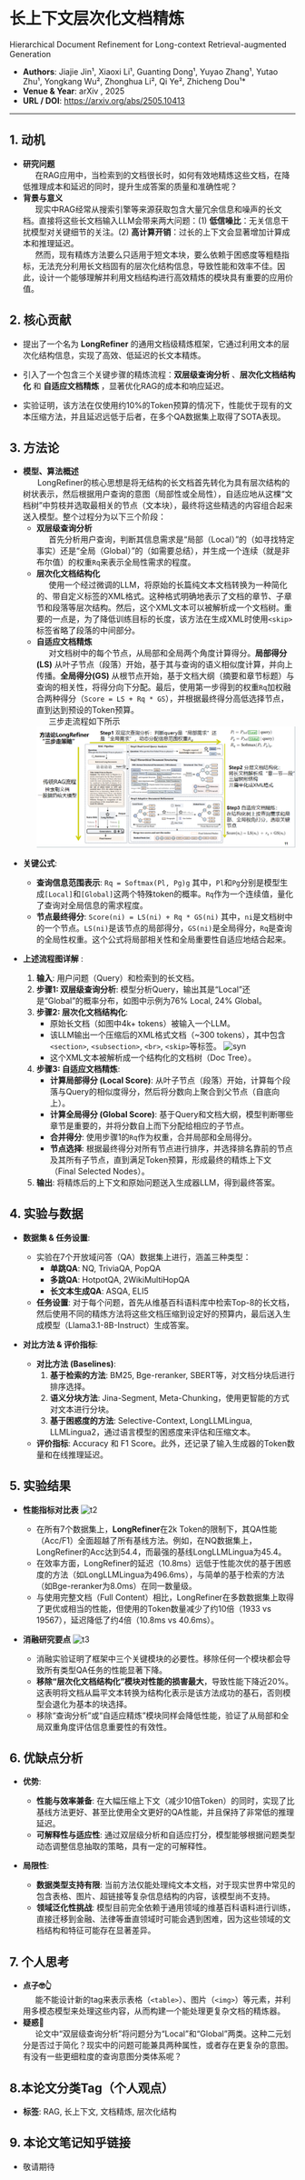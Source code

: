 # 长上下文层次化文档精炼
Hierarchical Document Refinement for Long-context Retrieval-augmented Generation 

- **Authors**: Jiajie Jin¹, Xiaoxi Li¹, Guanting Dong¹, Yuyao Zhang¹, Yutao Zhu¹, Yongkang Wu², Zhonghua Li², Qi Ye², Zhicheng Dou¹*
- **Venue & Year**: arXiv , 2025
- **URL / DOI**: https://arxiv.org/abs/2505.10413

---

## 1. 动机

* **研究问题**<br> `   `在RAG应用中，当检索到的文档很长时，如何有效地精炼这些文档，在降低推理成本和延迟的同时，提升生成答案的质量和准确性呢？
* **背景与意义** <br>`   `现实中RAG经常从搜索引擎等来源获取包含大量冗余信息和噪声的长文档。直接将这些长文档输入LLM会带来两大问题：(1) **低信噪比**：无关信息干扰模型对关键细节的关注。(2) **高计算开销**：过长的上下文会显著增加计算成本和推理延迟。<br>`   `然而，现有精炼方法要么只适用于短文本块，要么依赖于困惑度等粗糙指标，无法充分利用长文档固有的层次化结构信息，导致性能和效率不佳。因此，设计一个能够理解并利用文档结构进行高效精炼的模块具有重要的应用价值。

## 2. 核心贡献

- 提出了一个名为 **LongRefiner** 的通用文档级精炼框架，它通过利用文本的层次化结构信息，实现了高效、低延迟的长文本精炼。
- 引入了一个包含三个关键步骤的精炼流程：**双层级查询分析** 、**层次化文档结构化**  和 **自适应文档精炼** ，显著优化RAG的成本和响应延迟。

- 实验证明，该方法在仅使用约10%的Token预算的情况下，性能优于现有的文本压缩方法，并且延迟远低于后者，在多个QA数据集上取得了SOTA表现。

## 3. 方法论

* **模型、算法概述**
 <br>`   ` LongRefiner的核心思想是将无结构的长文档首先转化为具有层次结构的树状表示，然后根据用户查询的意图（局部性或全局性），自适应地从这棵“文档树”中剪枝并选取最相关的节点（文本块），最终将这些精选的内容组合起来送入模型。整个过程分为以下三个阶段：
    * **双层级查询分析**<br>`   `首先分析用户查询，判断其信息需求是“局部（Local）”的（如寻找特定事实）还是“全局（Global）”的（如需要总结），并生成一个连续（就是非布尔值）的权重`Rq`来表示全局性需求的程度。
    * **层次化文档结构化**<br>`   `使用一个经过微调的LLM，将原始的长篇纯文本文档转换为一种简化的、带自定义标签的XML格式。这种格式明确地表示了文档的章节、子章节和段落等层次结构。然后，这个XML文本可以被解析成一个文档树。重要的一点是，为了降低训练目标的长度，该方法在生成XML时使用`<skip>`标签省略了段落的中间部分。
    * **自适应文档精炼**<br>`   `对文档树中的每个节点，从局部和全局两个角度计算得分。**局部得分(LS)** 从叶子节点（段落）开始，基于其与查询的语义相似度计算，并向上传播。**全局得分(GS)** 从根节点开始，基于文档大纲（摘要和章节标题）与查询的相关性，将得分向下分配。最后，使用第一步得到的权重`Rq`加权融合两种得分（`Score = LS + Rq * GS`），并根据最终得分高低选择节点，直到达到预设的Token预算。
    <br>`   `三步走流程如下所示
    ![table](image/f1.png)

- **关键公式**:
    - **查询信息范围表示**:
      `Rq = Softmax(Pl, Pg)g`
      其中，`Pl`和`Pg`分别是模型生成`[Local]`和`[Global]`这两个特殊token的概率。`Rq`作为一个连续值，量化了查询对全局信息的需求程度。
    - **节点最终得分**:
      `Score(ni) = LS(ni) + Rq * GS(ni)`
      其中，`ni`是文档树中的一个节点。`LS(ni)`是该节点的局部得分，`GS(ni)`是全局得分，`Rq`是查询的全局性权重。这个公式将局部相关性和全局重要性自适应地结合起来。

- **上述流程图详解** :
    1.  **输入**: 用户问题（Query）和检索到的长文档。
    2.  **步骤1: 双层级查询分析**: 模型分析Query，输出其是“Local”还是“Global”的概率分布，如图中示例为76% Local, 24% Global。
    3.  **步骤2: 层次化文档结构化**:
        -   原始长文档（如图中4k+ tokens）被输入一个LLM。
        -   该LLM输出一个压缩后的XML格式文档（~300 tokens），其中包含`<section>`, `<subsection>`, `<br>`, `<skip>`等标签。
  ![syn](/image/syn.png)
        -   这个XML文本被解析成一个结构化的文档树（Doc Tree）。
    4.  **步骤3: 自适应文档精炼**:
        -   **计算局部得分 (Local Score)**: 从叶子节点（段落）开始，计算每个段落与Query的相似度得分，然后将分数向上聚合到父节点（自底向上）。
        -   **计算全局得分 (Global Score)**: 基于Query和文档大纲，模型判断哪些章节是重要的，并将分数自上而下分配给相应的子节点。
        -   **合并得分**: 使用步骤1的`Rq`作为权重，合并局部和全局得分。
        -   **节点选择**: 根据最终得分对所有节点进行排序，并选择排名靠前的节点及其所有子节点，直到满足Token预算，形成最终的精炼上下文（Final Selected Nodes）。
    5.  **输出**: 将精炼后的上下文和原始问题送入生成器LLM，得到最终答案。

## 4. 实验与数据 

- **数据集 & 任务设置**:
    -   实验在7个开放域问答（QA）数据集上进行，涵盖三种类型：
        -   **单跳QA**: NQ, TriviaQA, PopQA
        -   **多跳QA**: HotpotQA, 2WikiMultiHopQA
        -   **长文本生成QA**: ASQA, ELI5
    -   **任务设置**: 对于每个问题，首先从维基百科语料库中检索Top-8的长文档，然后使用不同的精炼方法将这些文档压缩到设定好的预算内，最后送入生成模型（Llama3.1-8B-Instruct）生成答案。

- **对比方法 & 评价指标**:
    -   **对比方法 (Baselines)**:
        1.  **基于检索的方法**: BM25, Bge-reranker, SBERT等，对文档分块后进行排序选择。
        2.  **语义分块方法**: Jina-Segment, Meta-Chunking，使用更智能的方式对文本进行分块。
        3.  **基于困惑度的方法**: Selective-Context, LongLLMLingua, LLMLingua2，通过语言模型的困惑度来评估和压缩文本。
    -   **评价指标**: Accuracy 和 F1 Score。此外，还记录了输入生成器的Token数量和在线推理延迟。

## 5. 实验结果

- **性能指标对比表** 
  ![t2](/image/t2.png)
    -   在所有7个数据集上，**LongRefiner**在2k Token的限制下，其QA性能（Acc/F1）全面超越了所有基线方法。例如，在NQ数据集上，LongRefiner的Acc达到54.4，而最强的基线LongLLMLingua为45.4。
    -   在效率方面，LongRefiner的延迟（10.8ms）远低于性能次优的基于困惑度的方法（如LongLLMLingua为496.6ms），与简单的基于检索的方法（如Bge-reranker为8.0ms）在同一数量级。
    -   与使用完整文档（Full Content）相比，LongRefiner在多数数据集上取得了更优或相当的性能，但使用的Token数量减少了约10倍（1933 vs 19567），延迟降低了约4倍（10.8ms vs 40.6ms）。

- **消融研究要点** 
  ![t3](/image/t3.png)
    -   消融实验证明了框架中三个关键模块的必要性。移除任何一个模块都会导致所有类型QA任务的性能显著下降。
    -   **移除“层次化文档结构化”模块对性能的损害最大**，导致性能下降近20%。这表明将文档从扁平文本转换为结构化表示是该方法成功的基石，否则模型会退化为基本的块选择。
    -   移除“查询分析”或“自适应精炼”模块同样会降低性能，验证了从局部和全局双重角度评估信息重要性的有效性。

## 6. 优缺点分析 

- **优势**:

    -   **性能与效率兼备**: 在大幅压缩上下文（减少10倍Token）的同时，实现了比基线方法更好、甚至比使用全文更好的QA性能，并且保持了非常低的推理延迟。
    -   **可解释性与适应性**: 通过双层级分析和自适应打分，模型能够根据问题类型动态调整信息抽取的策略，具有一定的可解释性。


- **局限性**:
    -   **数据类型支持有限**: 当前方法仅能处理纯文本文档，对于现实世界中常见的包含表格、图片、超链接等复杂信息结构的内容，该模型尚不支持。
    -   **领域泛化性挑战**: 模型目前完全依赖于通用领域的维基百科语料进行训练，直接迁移到金融、法律等垂直领域时可能会遇到困难，因为这些领域的文档结构和特征可能存在显著差异。

## 7. 个人思考 

* ​**点子🤓👆**
<br>`   `能不能设计新的tag来表示表格（`<table>`）、图片（`<img>`）等元素，并利用多模态模型来处理这些内容，从而构建一个能处理更复杂文档的精炼器。
* **疑惑👀**
<br>`   `论文中“双层级查询分析”将问题分为“Local”和“Global”两类。这种二元划分是否过于简化？现实中的问题可能兼具两种属性，或者存在更复杂的意图。有没有一些更细粒度的查询意图分类体系呢？
    


## 8.本论文分类Tag（个人观点）

- **标签**: RAG, 长上下文, 文档精炼, 层次化结构

## 9. 本论文笔记知乎链接
* 敬请期待
